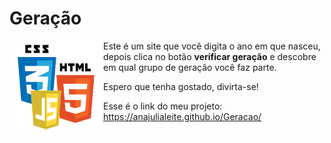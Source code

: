 # Geração

<img src="Imagem/html-css-js.png" alt="Logo" align="left" width="150">

Este é um site que você digita o ano em que nasceu, depois clica no botão <strong>verificar geração</strong> e descobre em qual grupo de geração você faz parte.

Espero que tenha gostado, divirta-se!

Esse é o link do meu projeto: https://anajulialeite.github.io/Geracao/
